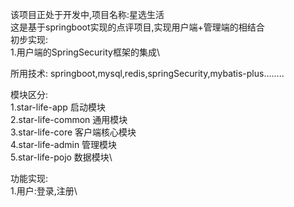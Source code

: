 该项目正处于开发中,项目名称:星选生活\
这是基于springboot实现的点评项目,实现用户端+管理端的相结合\
初步实现:\
1.用户端的SpringSecurity框架的集成\

所用技术:
springboot,mysql,redis,springSecurity,mybatis-plus........

模块区分:\
1.star-life-app 启动模块\
2.star-life-common 通用模块\
3.star-life-core 客户端核心模块\
4.star-life-admin 管理模块\
5.star-life-pojo 数据模块\ 

功能实现:\
1.用户:登录,注册\